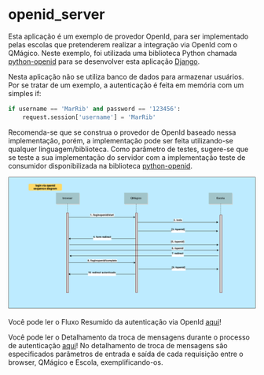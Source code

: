 openid\_server
=============

Esta aplicação é um exemplo de provedor OpenId, para ser implementado pelas escolas que pretenderem realizar a integração via OpenId com o QMágico. Neste exemplo, foi utilizada uma biblioteca Python chamada [python-openid](https://github.com/openid/python-openid "python-openid") para se desenvolver esta aplicação [Django](https://www.djangoproject.com/ "Django").

Nesta aplicação não se utiliza banco de dados para armazenar usuários. Por se tratar de um exemplo, a autenticação é feita em memória com um simples if:

```Python
if username == 'MarRib' and password == '123456':
    request.session['username'] = 'MarRib'
```

Recomenda-se que se construa o provedor de OpenId baseado nessa implementação, porém, a implementação pode ser feita utilizando-se qualquer linguagem/biblioteca. Como parâmetro de testes, sugere-se que se teste a sua implementação do servidor com a implementação teste de consumidor disponibilizada na biblioteca [python-openid](https://github.com/openid/python-openid "python-openid").

![Diagrama de Sequencia do Fluxo](/DiagramaSequencia.png "Diagrama de Sequencia do Fluxo")

Você pode ler o Fluxo Resumido da autenticação via OpenId [aqui](https://github.com/qmagico/openid_server/blob/master/Fluxo.md "Fluxo Resumido")!

Você pode ler o Detalhamento da troca de mensagens durante o processo de autenticação [aqui](https://github.com/qmagico/openid_server/blob/master/Detalhamento.md "Detalhamento das mensagens")!
No detalhamento de troca de mensagens são especificados parâmetros de entrada e saída de cada requisição entre o browser, QMágico e Escola, exemplificando-os.